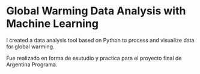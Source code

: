 # Global Warming Data Analysis with Machine Learning
I created a data analysis tool based on Python to process and visualize data for global warming.

Fue realizado en forma de esutudio y practica para el proyecto final de Argentina Programa.

